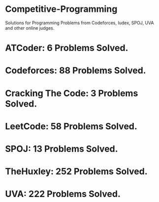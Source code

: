 # Competitive-Programming
Solutions for Programming Problems from Codeforces, Iudex, SPOJ, UVA and other online judges.

# ATCoder: 6 Problems Solved.
# Codeforces: 88 Problems Solved.
# Cracking The Code: 3 Problems Solved.
# LeetCode: 58 Problems Solved.
# SPOJ: 13 Problems Solved.
# TheHuxley: 252 Problems Solved.
# UVA: 222 Problems Solved.
